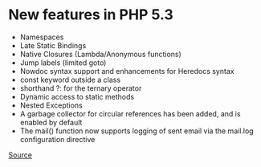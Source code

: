 # New features in PHP 5.3

- Namespaces
- Late Static Bindings
- Native Closures (Lambda/Anonymous functions)
- Jump labels (limited goto)
- Nowdoc syntax support and enhancements for Heredocs syntax
- const keyword outside a class
- shorthand ?: for the ternary operator
- Dynamic access to static methods
- Nested Exceptions
- A garbage collector for circular references has been added, and is enabled by default
- The mail() function now supports logging of sent email via the mail.log configuration directive

[Source](http://php.net/manual/en/migration53.new-features.php)